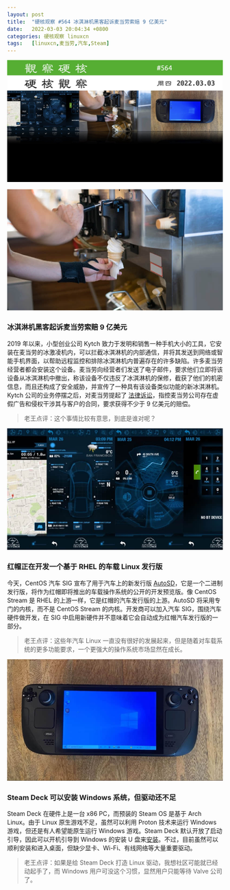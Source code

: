 ```yaml
---
layout: post
title:	"硬核观察 #564 冰淇淋机黑客起诉麦当劳索赔 9 亿美元"
date:	2022-03-03 20:04:34 +0800 
categories:	硬核观察 linuxcn 
tags:	[linuxcn,麦当劳,汽车,Steam]
---
```



![](/Asserts/Images/album/202203/03/200229z67n7c06v0zk0o4l.jpg)


![](/Asserts/Images/album/202203/03/200241oamwmm8j88ehem5m.jpg)


### 冰淇淋机黑客起诉麦当劳索赔 9 亿美元


2019 年以来，小型创业公司 Kytch 致力于发明和销售一种手机大小的工具，它安装在麦当劳的冰激凌机内，可以拦截冰淇淋机的内部通信，并将其发送到网络或智能手机界面，以帮助远程监控和排除冰淇淋机内普遍存在的许多缺陷。许多麦当劳经营者都会安装这个设备。麦当劳向经营者们发送了电子邮件，要求他们立即将该设备从冰淇淋机中撤出，称该设备不仅违反了冰淇淋机的保修，截获了他们的机密信息，而且还构成了安全威胁，并宣传了一种具有该设备类似功能的新冰淇淋机。Kytch 公司的业务停摆之后，对麦当劳提起了 [法律诉讼](https://www.wired.com/story/kytch-ice-cream-machine-hackers-sue-mcdonalds-900-million/)，指控麦当劳公司存在虚假广告和侵权干涉其与客户的合同，要求获得不少于 9 亿美元的赔偿。



> 
> 老王点评：这个事情比较有意思，到底是谁对呢？
> 
> 
> 


![](/Asserts/Images/album/202203/03/200253iagjgsg9no1x9a4z.jpg)


### 红帽正在开发一个基于 RHEL 的车载 Linux 发行版


今天，CentOS 汽车 SIG 宣布了用于汽车上的新发行版 [AutoSD](https://blog.centos.org/2022/03/centos-automotive-sig-announces-new-autosd-distro/)，它是一个二进制发行版，将作为红帽即将推出的车载操作系统的公开的开发预览版。像 CentOS Stream 是 RHEL 的上游一样，它是红帽的汽车发行版的上游。AutoSD 将采用专门的内核，而不是 CentOS Stream 的内核。开发商可以加入汽车 SIG，围绕汽车硬件做开发，在 SIG 中启用新硬件并不意味着它会自动成为红帽汽车发行版的一部分。



> 
> 老王点评：这些年汽车 Linux 一直没有很好的发展起来，但是随着对车载系统的更多功能要求，一个更强大的操作系统市场显然在成长。
> 
> 
> 


![](/Asserts/Images/album/202203/03/200404plk7syyjkx9lsdlx.jpg)


### Steam Deck 可以安装 Windows 系统，但驱动还不足


Steam Deck 在硬件上是一台 x86 PC，而预装的 Steam OS 是基于 Arch Linux。由于 Linux 原生游戏不足，虽然可以利用 Proton 技术来运行 Windows 游戏，但还是有人希望能原生运行 Windows 游戏。Steam Deck 默认开放了启动引导，因此可以开机引导到 Windows 的安装 U 盘来[安装](https://www.tomshardware.com/how-to/install-windows-steam-deck)。不过，目前虽然可以顺利安装和进入桌面，但缺少显卡、Wi-Fi、有线网络等大量重要驱动。



> 
> 老王点评：如果是给 Steam Deck 打造 Linux 驱动，我想社区可能就已经动起手了，而 Windows 用户可没这个习惯，显然用户只能等待 Valve 公司了。
> 
> 
>
